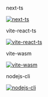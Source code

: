 next-ts

[![next-ts](https://developer.stackblitz.com/img/open_in_stackblitz.svg)](https://stackblitz.com/github/nomyfan/templates/tree/main/next-ts?title=next-ts)


vite-react-ts

[![vite-react-ts](https://developer.stackblitz.com/img/open_in_stackblitz.svg)](https://stackblitz.com/github/nomyfan/templates/tree/main/vite-react-ts?title=vite-react-ts)


vite-wasm

[![vite-wasm](https://developer.stackblitz.com/img/open_in_stackblitz.svg)](https://stackblitz.com/github/nomyfan/templates/tree/main/vite-wasm?title=vite-wasm)


nodejs-cli

[![nodejs-cli](https://developer.stackblitz.com/img/open_in_stackblitz.svg)](https://stackblitz.com/github/nomyfan/templates/tree/main/nodejs-cli?title=nodejs-cli)

